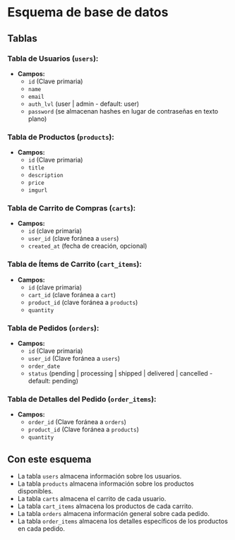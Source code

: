 # Esquema de base de datos

## Tablas

### Tabla de Usuarios (`users`):
- **Campos:**
  - `id` (Clave primaria)
  - `name`
  - `email`
  - `auth_lvl` (user | admin - default: user)
  - `password` (se almacenan hashes en lugar de contraseñas en texto plano)

### Tabla de Productos (`products`):
- **Campos:**
  - `id` (Clave primaria)
  - `title`
  - `description`
  - `price`
  - `imgurl`

### Tabla de Carrito de Compras (`carts`):
- **Campos:**
  - `id` (clave primaria)
  - `user_id` (clave foránea a `users`)
  - `created_at` (fecha de creación, opcional)

### Tabla de Ítems de Carrito (`cart_items`):
- **Campos:**
  - `id` (clave primaria)
  - `cart_id` (clave foránea a `cart`)
  - `product_id` (clave foránea a `products`)
  - `quantity`

### Tabla de Pedidos (`orders`):
- **Campos:**
  - `id` (Clave primaria)
  - `user_id` (Clave foránea a `users`)
  - `order_date`
  - `status` (pending | processing | shipped | delivered | cancelled - default: pending)

### Tabla de Detalles del Pedido (`order_items`):
- **Campos:**
  - `order_id` (Clave foránea a `orders`)
  - `product_id` (Clave foránea a `products`)
  - `quantity`

## Con este esquema

- La tabla `users` almacena información sobre los usuarios.
- La tabla `products` almacena información sobre los productos disponibles.
- La tabla `carts` almacena el carrito de cada usuario.
- La tabla `cart_items` almacena los productos de cada carrito.
- La tabla `orders` almacena información general sobre cada pedido.
- La tabla `order_items` almacena los detalles específicos de los productos en cada pedido.
